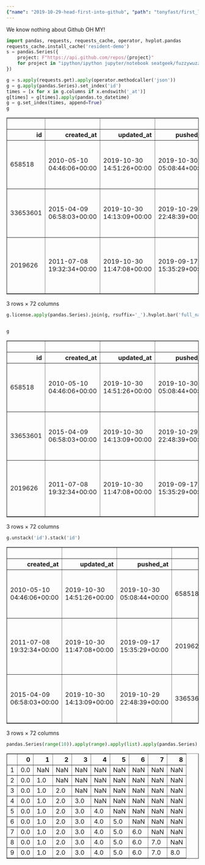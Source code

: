 ```yaml
---
{"name": "2019-10-29-head-first-into-github", "path": "tonyfast/first_look/github_api_boiler", "modified_date": "December 12, 2019"}
---
```

We know nothing about Github OH MY!


```python
import pandas, requests, requests_cache, operator, hvplot.pandas
requests_cache.install_cache('resident-demo')
s = pandas.Series({
    project: F"https://api.github.com/repos/{project}"
    for project in "ipython/ipython jupyter/notebook seatgeek/fuzzywuzzy".split()
})
```





<link rel="stylesheet" href="https://code.jquery.com/ui/1.10.4/themes/smoothness/jquery-ui.css">
<style>div.bk-hbox {
    display: flex;
    justify-content: center;
}

div.bk-hbox div.bk-plot {
    padding: 8px;
}

div.bk-hbox div.bk-data-table {
    padding: 20px;
}

div.hololayout {
  display: flex;
  align-items: center;
  margin: 0;
}

div.holoframe {
  width: 75%;
}

div.holowell {
  display: flex;
  align-items: center;
}

form.holoform {
  background-color: #fafafa;
  border-radius: 5px;
  overflow: hidden;
  padding-left: 0.8em;
  padding-right: 0.8em;
  padding-top: 0.4em;
  padding-bottom: 0.4em;
  box-shadow: inset 0 1px 1px rgba(0, 0, 0, 0.05);
  margin-bottom: 20px;
  border: 1px solid #e3e3e3;
}

div.holowidgets {
  padding-right: 0;
  width: 25%;
}

div.holoslider {
  min-height: 0 !important;
  height: 0.8em;
  width: 100%;
}

div.holoformgroup {
  padding-top: 0.5em;
  margin-bottom: 0.5em;
}

div.hologroup {
  padding-left: 0;
  padding-right: 0.8em;
  width: 100%;
}

.holoselect {
  width: 92%;
  margin-left: 0;
  margin-right: 0;
}

.holotext {
  padding-left:  0.5em;
  padding-right: 0;
  width: 100%;
}

.holowidgets .ui-resizable-se {
  visibility: hidden
}

.holoframe > .ui-resizable-se {
  visibility: hidden
}

.holowidgets .ui-resizable-s {
  visibility: hidden
}


/* CSS rules for noUISlider based slider used by JupyterLab extension  */

.noUi-handle {
  width: 20px !important;
  height: 20px !important;
  left: -5px !important;
  top: -5px !important;
}

.noUi-handle:before, .noUi-handle:after {
  visibility: hidden;
  height: 0px;
}

.noUi-target {
  margin-left: 0.5em;
  margin-right: 0.5em;
}
</style>







```python
g = s.apply(requests.get).apply(operator.methodcaller('json'))
g = g.apply(pandas.Series).set_index('id')
times = [x for x in g.columns if x.endswith('_at')]
g[times] = g[times].apply(pandas.to_datetime)
g = g.set_index(times, append=True)
g
```




<div>
<style scoped>
    .dataframe tbody tr th:only-of-type {
        vertical-align: middle;
    }

    .dataframe tbody tr th {
        vertical-align: top;
    }

    .dataframe thead th {
        text-align: right;
    }
</style>
<table border="1" class="dataframe">
  <thead>
    <tr style="text-align: right;">
      <th></th>
      <th></th>
      <th></th>
      <th></th>
      <th>node_id</th>
      <th>name</th>
      <th>full_name</th>
      <th>private</th>
      <th>owner</th>
      <th>html_url</th>
      <th>description</th>
      <th>fork</th>
      <th>url</th>
      <th>forks_url</th>
      <th>...</th>
      <th>disabled</th>
      <th>open_issues_count</th>
      <th>license</th>
      <th>forks</th>
      <th>open_issues</th>
      <th>watchers</th>
      <th>default_branch</th>
      <th>organization</th>
      <th>network_count</th>
      <th>subscribers_count</th>
    </tr>
    <tr>
      <th>id</th>
      <th>created_at</th>
      <th>updated_at</th>
      <th>pushed_at</th>
      <th></th>
      <th></th>
      <th></th>
      <th></th>
      <th></th>
      <th></th>
      <th></th>
      <th></th>
      <th></th>
      <th></th>
      <th></th>
      <th></th>
      <th></th>
      <th></th>
      <th></th>
      <th></th>
      <th></th>
      <th></th>
      <th></th>
      <th></th>
      <th></th>
    </tr>
  </thead>
  <tbody>
    <tr>
      <td>658518</td>
      <td>2010-05-10 04:46:06+00:00</td>
      <td>2019-10-30 14:51:26+00:00</td>
      <td>2019-10-30 05:08:44+00:00</td>
      <td>MDEwOlJlcG9zaXRvcnk2NTg1MTg=</td>
      <td>ipython</td>
      <td>ipython/ipython</td>
      <td>False</td>
      <td>{'login': 'ipython', 'id': 230453, 'node_id': ...</td>
      <td>https://github.com/ipython/ipython</td>
      <td>Official repository for IPython itself. Other ...</td>
      <td>False</td>
      <td>https://api.github.com/repos/ipython/ipython</td>
      <td>https://api.github.com/repos/ipython/ipython/f...</td>
      <td>...</td>
      <td>False</td>
      <td>1238</td>
      <td>{'key': 'other', 'name': 'Other', 'spdx_id': '...</td>
      <td>3900</td>
      <td>1238</td>
      <td>13837</td>
      <td>master</td>
      <td>{'login': 'ipython', 'id': 230453, 'node_id': ...</td>
      <td>3900</td>
      <td>830</td>
    </tr>
    <tr>
      <td>33653601</td>
      <td>2015-04-09 06:58:03+00:00</td>
      <td>2019-10-30 14:13:09+00:00</td>
      <td>2019-10-29 22:48:39+00:00</td>
      <td>MDEwOlJlcG9zaXRvcnkzMzY1MzYwMQ==</td>
      <td>notebook</td>
      <td>jupyter/notebook</td>
      <td>False</td>
      <td>{'login': 'jupyter', 'id': 7388996, 'node_id':...</td>
      <td>https://github.com/jupyter/notebook</td>
      <td>Jupyter Interactive Notebook</td>
      <td>False</td>
      <td>https://api.github.com/repos/jupyter/notebook</td>
      <td>https://api.github.com/repos/jupyter/notebook/...</td>
      <td>...</td>
      <td>False</td>
      <td>1672</td>
      <td>{'key': 'other', 'name': 'Other', 'spdx_id': '...</td>
      <td>2687</td>
      <td>1672</td>
      <td>6422</td>
      <td>master</td>
      <td>{'login': 'jupyter', 'id': 7388996, 'node_id':...</td>
      <td>2687</td>
      <td>317</td>
    </tr>
    <tr>
      <td>2019626</td>
      <td>2011-07-08 19:32:34+00:00</td>
      <td>2019-10-30 11:47:08+00:00</td>
      <td>2019-09-17 15:35:29+00:00</td>
      <td>MDEwOlJlcG9zaXRvcnkyMDE5NjI2</td>
      <td>fuzzywuzzy</td>
      <td>seatgeek/fuzzywuzzy</td>
      <td>False</td>
      <td>{'login': 'seatgeek', 'id': 447527, 'node_id':...</td>
      <td>https://github.com/seatgeek/fuzzywuzzy</td>
      <td>Fuzzy String Matching in Python</td>
      <td>False</td>
      <td>https://api.github.com/repos/seatgeek/fuzzywuzzy</td>
      <td>https://api.github.com/repos/seatgeek/fuzzywuz...</td>
      <td>...</td>
      <td>False</td>
      <td>62</td>
      <td>{'key': 'gpl-2.0', 'name': 'GNU General Public...</td>
      <td>668</td>
      <td>62</td>
      <td>6170</td>
      <td>master</td>
      <td>{'login': 'seatgeek', 'id': 447527, 'node_id':...</td>
      <td>668</td>
      <td>224</td>
    </tr>
  </tbody>
</table>
<p>3 rows × 72 columns</p>
</div>




```python
g.license.apply(pandas.Series).join(g, rsuffix='_').hvplot.bar('full_name', 'open_issues', invert=True, grid=True)
```




<div id='1443' style='display: table; margin: 0 auto;'>





  <div class="bk-root" id="4802f6ce-ee89-4dc9-ae1c-3754a5ecfb14" data-root-id="1443"></div>
</div>
<script type="application/javascript">(function(root) {
  function embed_document(root) {

  var docs_json = {"e296305f-59f5-4034-936e-1f73940cd58e":{"roots":{"references":[{"attributes":{"align":null,"below":[{"id":"1452","type":"LinearAxis"}],"center":[{"id":"1456","type":"Grid"},{"id":"1460","type":"Grid"}],"left":[{"id":"1457","type":"CategoricalAxis"}],"margin":null,"min_border_bottom":10,"min_border_left":10,"min_border_right":10,"min_border_top":10,"plot_height":300,"plot_width":700,"renderers":[{"id":"1479","type":"GlyphRenderer"}],"sizing_mode":"fixed","title":{"id":"1444","type":"Title"},"toolbar":{"id":"1466","type":"Toolbar"},"x_range":{"id":"1440","type":"Range1d"},"x_scale":{"id":"1448","type":"LinearScale"},"y_range":{"id":"1441","type":"FactorRange"},"y_scale":{"id":"1450","type":"CategoricalScale"}},"id":"1443","subtype":"Figure","type":"Plot"},{"attributes":{"text":"","text_color":{"value":"black"},"text_font_size":{"value":"12pt"}},"id":"1444","type":"Title"},{"attributes":{"active_drag":"auto","active_inspect":"auto","active_multi":null,"active_scroll":"auto","active_tap":"auto","tools":[{"id":"1442","type":"HoverTool"},{"id":"1461","type":"SaveTool"},{"id":"1462","type":"PanTool"},{"id":"1463","type":"WheelZoomTool"},{"id":"1464","type":"BoxZoomTool"},{"id":"1465","type":"ResetTool"}]},"id":"1466","type":"Toolbar"},{"attributes":{"callback":null,"renderers":[{"id":"1479","type":"GlyphRenderer"}],"tags":["hv_created"],"tooltips":[["full_name","@{full_name}"],["open_issues","@{open_issues}"]]},"id":"1442","type":"HoverTool"},{"attributes":{},"id":"1448","type":"LinearScale"},{"attributes":{},"id":"1450","type":"CategoricalScale"},{"attributes":{"bottom_units":"screen","fill_alpha":{"value":0.5},"fill_color":{"value":"lightgrey"},"left_units":"screen","level":"overlay","line_alpha":{"value":1.0},"line_color":{"value":"black"},"line_dash":[4,4],"line_width":{"value":2},"render_mode":"css","right_units":"screen","top_units":"screen"},"id":"1492","type":"BoxAnnotation"},{"attributes":{"fill_alpha":{"value":0.2},"fill_color":{"value":"#1f77b3"},"height":{"value":0.8},"line_alpha":{"value":0.2},"line_color":{"value":"black"},"right":{"field":"open_issues"},"y":{"field":"full_name"}},"id":"1478","type":"HBar"},{"attributes":{},"id":"1465","type":"ResetTool"},{"attributes":{"fill_alpha":{"value":0.1},"fill_color":{"value":"#1f77b3"},"height":{"value":0.8},"line_alpha":{"value":0.1},"line_color":{"value":"black"},"right":{"field":"open_issues"},"y":{"field":"full_name"}},"id":"1477","type":"HBar"},{"attributes":{},"id":"1453","type":"BasicTicker"},{"attributes":{},"id":"1493","type":"UnionRenderers"},{"attributes":{"fill_color":{"value":"#1f77b3"},"height":{"value":0.8},"right":{"field":"open_issues"},"y":{"field":"full_name"}},"id":"1476","type":"HBar"},{"attributes":{},"id":"1484","type":"CategoricalTickFormatter"},{"attributes":{"axis_label":"full_name","bounds":"auto","formatter":{"id":"1484","type":"CategoricalTickFormatter"},"major_label_orientation":"horizontal","ticker":{"id":"1458","type":"CategoricalTicker"}},"id":"1457","type":"CategoricalAxis"},{"attributes":{},"id":"1461","type":"SaveTool"},{"attributes":{"axis_label":"open_issues","bounds":"auto","formatter":{"id":"1482","type":"BasicTickFormatter"},"major_label_orientation":"horizontal","ticker":{"id":"1453","type":"BasicTicker"}},"id":"1452","type":"LinearAxis"},{"attributes":{"data_source":{"id":"1473","type":"ColumnDataSource"},"glyph":{"id":"1476","type":"HBar"},"hover_glyph":null,"muted_glyph":{"id":"1478","type":"HBar"},"nonselection_glyph":{"id":"1477","type":"HBar"},"selection_glyph":null,"view":{"id":"1480","type":"CDSView"}},"id":"1479","type":"GlyphRenderer"},{"attributes":{},"id":"1463","type":"WheelZoomTool"},{"attributes":{"dimension":1,"ticker":{"id":"1458","type":"CategoricalTicker"}},"id":"1460","type":"Grid"},{"attributes":{"callback":null,"data":{"full_name":["ipython/ipython","jupyter/notebook","seatgeek/fuzzywuzzy"],"open_issues":[1238,1672,62]},"selected":{"id":"1474","type":"Selection"},"selection_policy":{"id":"1493","type":"UnionRenderers"}},"id":"1473","type":"ColumnDataSource"},{"attributes":{"overlay":{"id":"1492","type":"BoxAnnotation"}},"id":"1464","type":"BoxZoomTool"},{"attributes":{},"id":"1482","type":"BasicTickFormatter"},{"attributes":{},"id":"1458","type":"CategoricalTicker"},{"attributes":{"callback":null,"factors":["ipython/ipython","jupyter/notebook","seatgeek/fuzzywuzzy"],"tags":[[["full_name","full_name",null]]]},"id":"1441","type":"FactorRange"},{"attributes":{},"id":"1474","type":"Selection"},{"attributes":{},"id":"1462","type":"PanTool"},{"attributes":{"source":{"id":"1473","type":"ColumnDataSource"}},"id":"1480","type":"CDSView"},{"attributes":{"callback":null,"end":1672.0,"reset_end":1672.0,"reset_start":0.0,"tags":[[["open_issues","open_issues",null]]]},"id":"1440","type":"Range1d"},{"attributes":{"ticker":{"id":"1453","type":"BasicTicker"}},"id":"1456","type":"Grid"}],"root_ids":["1443"]},"title":"Bokeh Application","version":"1.3.4"}};
  var render_items = [{"docid":"e296305f-59f5-4034-936e-1f73940cd58e","roots":{"1443":"4802f6ce-ee89-4dc9-ae1c-3754a5ecfb14"}}];
  root.Bokeh.embed.embed_items_notebook(docs_json, render_items);

  }
  if (root.Bokeh !== undefined) {
    embed_document(root);
  } else {
    var attempts = 0;
    var timer = setInterval(function(root) {
      if (root.Bokeh !== undefined) {
        embed_document(root);
        clearInterval(timer);
      }
      attempts++;
      if (attempts > 100) {
        console.log("Bokeh: ERROR: Unable to run BokehJS code because BokehJS library is missing");
        clearInterval(timer);
      }
    }, 10, root)
  }
})(window);</script>




```python
g
```




<div>
<style scoped>
    .dataframe tbody tr th:only-of-type {
        vertical-align: middle;
    }

    .dataframe tbody tr th {
        vertical-align: top;
    }

    .dataframe thead th {
        text-align: right;
    }
</style>
<table border="1" class="dataframe">
  <thead>
    <tr style="text-align: right;">
      <th></th>
      <th></th>
      <th></th>
      <th></th>
      <th>node_id</th>
      <th>name</th>
      <th>full_name</th>
      <th>private</th>
      <th>owner</th>
      <th>html_url</th>
      <th>description</th>
      <th>fork</th>
      <th>url</th>
      <th>forks_url</th>
      <th>...</th>
      <th>disabled</th>
      <th>open_issues_count</th>
      <th>license</th>
      <th>forks</th>
      <th>open_issues</th>
      <th>watchers</th>
      <th>default_branch</th>
      <th>organization</th>
      <th>network_count</th>
      <th>subscribers_count</th>
    </tr>
    <tr>
      <th>id</th>
      <th>created_at</th>
      <th>updated_at</th>
      <th>pushed_at</th>
      <th></th>
      <th></th>
      <th></th>
      <th></th>
      <th></th>
      <th></th>
      <th></th>
      <th></th>
      <th></th>
      <th></th>
      <th></th>
      <th></th>
      <th></th>
      <th></th>
      <th></th>
      <th></th>
      <th></th>
      <th></th>
      <th></th>
      <th></th>
      <th></th>
    </tr>
  </thead>
  <tbody>
    <tr>
      <td>658518</td>
      <td>2010-05-10 04:46:06+00:00</td>
      <td>2019-10-30 14:51:26+00:00</td>
      <td>2019-10-30 05:08:44+00:00</td>
      <td>MDEwOlJlcG9zaXRvcnk2NTg1MTg=</td>
      <td>ipython</td>
      <td>ipython/ipython</td>
      <td>False</td>
      <td>{'login': 'ipython', 'id': 230453, 'node_id': ...</td>
      <td>https://github.com/ipython/ipython</td>
      <td>Official repository for IPython itself. Other ...</td>
      <td>False</td>
      <td>https://api.github.com/repos/ipython/ipython</td>
      <td>https://api.github.com/repos/ipython/ipython/f...</td>
      <td>...</td>
      <td>False</td>
      <td>1238</td>
      <td>{'key': 'other', 'name': 'Other', 'spdx_id': '...</td>
      <td>3900</td>
      <td>1238</td>
      <td>13837</td>
      <td>master</td>
      <td>{'login': 'ipython', 'id': 230453, 'node_id': ...</td>
      <td>3900</td>
      <td>830</td>
    </tr>
    <tr>
      <td>33653601</td>
      <td>2015-04-09 06:58:03+00:00</td>
      <td>2019-10-30 14:13:09+00:00</td>
      <td>2019-10-29 22:48:39+00:00</td>
      <td>MDEwOlJlcG9zaXRvcnkzMzY1MzYwMQ==</td>
      <td>notebook</td>
      <td>jupyter/notebook</td>
      <td>False</td>
      <td>{'login': 'jupyter', 'id': 7388996, 'node_id':...</td>
      <td>https://github.com/jupyter/notebook</td>
      <td>Jupyter Interactive Notebook</td>
      <td>False</td>
      <td>https://api.github.com/repos/jupyter/notebook</td>
      <td>https://api.github.com/repos/jupyter/notebook/...</td>
      <td>...</td>
      <td>False</td>
      <td>1672</td>
      <td>{'key': 'other', 'name': 'Other', 'spdx_id': '...</td>
      <td>2687</td>
      <td>1672</td>
      <td>6422</td>
      <td>master</td>
      <td>{'login': 'jupyter', 'id': 7388996, 'node_id':...</td>
      <td>2687</td>
      <td>317</td>
    </tr>
    <tr>
      <td>2019626</td>
      <td>2011-07-08 19:32:34+00:00</td>
      <td>2019-10-30 11:47:08+00:00</td>
      <td>2019-09-17 15:35:29+00:00</td>
      <td>MDEwOlJlcG9zaXRvcnkyMDE5NjI2</td>
      <td>fuzzywuzzy</td>
      <td>seatgeek/fuzzywuzzy</td>
      <td>False</td>
      <td>{'login': 'seatgeek', 'id': 447527, 'node_id':...</td>
      <td>https://github.com/seatgeek/fuzzywuzzy</td>
      <td>Fuzzy String Matching in Python</td>
      <td>False</td>
      <td>https://api.github.com/repos/seatgeek/fuzzywuzzy</td>
      <td>https://api.github.com/repos/seatgeek/fuzzywuz...</td>
      <td>...</td>
      <td>False</td>
      <td>62</td>
      <td>{'key': 'gpl-2.0', 'name': 'GNU General Public...</td>
      <td>668</td>
      <td>62</td>
      <td>6170</td>
      <td>master</td>
      <td>{'login': 'seatgeek', 'id': 447527, 'node_id':...</td>
      <td>668</td>
      <td>224</td>
    </tr>
  </tbody>
</table>
<p>3 rows × 72 columns</p>
</div>




```python
g.unstack('id').stack('id')
```




<div>
<style scoped>
    .dataframe tbody tr th:only-of-type {
        vertical-align: middle;
    }

    .dataframe tbody tr th {
        vertical-align: top;
    }

    .dataframe thead th {
        text-align: right;
    }
</style>
<table border="1" class="dataframe">
  <thead>
    <tr style="text-align: right;">
      <th></th>
      <th></th>
      <th></th>
      <th></th>
      <th>node_id</th>
      <th>name</th>
      <th>full_name</th>
      <th>private</th>
      <th>owner</th>
      <th>html_url</th>
      <th>description</th>
      <th>fork</th>
      <th>url</th>
      <th>forks_url</th>
      <th>...</th>
      <th>disabled</th>
      <th>open_issues_count</th>
      <th>license</th>
      <th>forks</th>
      <th>open_issues</th>
      <th>watchers</th>
      <th>default_branch</th>
      <th>organization</th>
      <th>network_count</th>
      <th>subscribers_count</th>
    </tr>
    <tr>
      <th>created_at</th>
      <th>updated_at</th>
      <th>pushed_at</th>
      <th>id</th>
      <th></th>
      <th></th>
      <th></th>
      <th></th>
      <th></th>
      <th></th>
      <th></th>
      <th></th>
      <th></th>
      <th></th>
      <th></th>
      <th></th>
      <th></th>
      <th></th>
      <th></th>
      <th></th>
      <th></th>
      <th></th>
      <th></th>
      <th></th>
      <th></th>
    </tr>
  </thead>
  <tbody>
    <tr>
      <td>2010-05-10 04:46:06+00:00</td>
      <td>2019-10-30 14:51:26+00:00</td>
      <td>2019-10-30 05:08:44+00:00</td>
      <td>658518</td>
      <td>MDEwOlJlcG9zaXRvcnk2NTg1MTg=</td>
      <td>ipython</td>
      <td>ipython/ipython</td>
      <td>False</td>
      <td>{'login': 'ipython', 'id': 230453, 'node_id': ...</td>
      <td>https://github.com/ipython/ipython</td>
      <td>Official repository for IPython itself. Other ...</td>
      <td>False</td>
      <td>https://api.github.com/repos/ipython/ipython</td>
      <td>https://api.github.com/repos/ipython/ipython/f...</td>
      <td>...</td>
      <td>False</td>
      <td>1238.0</td>
      <td>{'key': 'other', 'name': 'Other', 'spdx_id': '...</td>
      <td>3900.0</td>
      <td>1238.0</td>
      <td>13837.0</td>
      <td>master</td>
      <td>{'login': 'ipython', 'id': 230453, 'node_id': ...</td>
      <td>3900.0</td>
      <td>830.0</td>
    </tr>
    <tr>
      <td>2011-07-08 19:32:34+00:00</td>
      <td>2019-10-30 11:47:08+00:00</td>
      <td>2019-09-17 15:35:29+00:00</td>
      <td>2019626</td>
      <td>MDEwOlJlcG9zaXRvcnkyMDE5NjI2</td>
      <td>fuzzywuzzy</td>
      <td>seatgeek/fuzzywuzzy</td>
      <td>False</td>
      <td>{'login': 'seatgeek', 'id': 447527, 'node_id':...</td>
      <td>https://github.com/seatgeek/fuzzywuzzy</td>
      <td>Fuzzy String Matching in Python</td>
      <td>False</td>
      <td>https://api.github.com/repos/seatgeek/fuzzywuzzy</td>
      <td>https://api.github.com/repos/seatgeek/fuzzywuz...</td>
      <td>...</td>
      <td>False</td>
      <td>62.0</td>
      <td>{'key': 'gpl-2.0', 'name': 'GNU General Public...</td>
      <td>668.0</td>
      <td>62.0</td>
      <td>6170.0</td>
      <td>master</td>
      <td>{'login': 'seatgeek', 'id': 447527, 'node_id':...</td>
      <td>668.0</td>
      <td>224.0</td>
    </tr>
    <tr>
      <td>2015-04-09 06:58:03+00:00</td>
      <td>2019-10-30 14:13:09+00:00</td>
      <td>2019-10-29 22:48:39+00:00</td>
      <td>33653601</td>
      <td>MDEwOlJlcG9zaXRvcnkzMzY1MzYwMQ==</td>
      <td>notebook</td>
      <td>jupyter/notebook</td>
      <td>False</td>
      <td>{'login': 'jupyter', 'id': 7388996, 'node_id':...</td>
      <td>https://github.com/jupyter/notebook</td>
      <td>Jupyter Interactive Notebook</td>
      <td>False</td>
      <td>https://api.github.com/repos/jupyter/notebook</td>
      <td>https://api.github.com/repos/jupyter/notebook/...</td>
      <td>...</td>
      <td>False</td>
      <td>1672.0</td>
      <td>{'key': 'other', 'name': 'Other', 'spdx_id': '...</td>
      <td>2687.0</td>
      <td>1672.0</td>
      <td>6422.0</td>
      <td>master</td>
      <td>{'login': 'jupyter', 'id': 7388996, 'node_id':...</td>
      <td>2687.0</td>
      <td>317.0</td>
    </tr>
  </tbody>
</table>
<p>3 rows × 72 columns</p>
</div>




```python
pandas.Series(range(10)).apply(range).apply(list).apply(pandas.Series).stack().unstack()
```




<div>
<style scoped>
    .dataframe tbody tr th:only-of-type {
        vertical-align: middle;
    }

    .dataframe tbody tr th {
        vertical-align: top;
    }

    .dataframe thead th {
        text-align: right;
    }
</style>
<table border="1" class="dataframe">
  <thead>
    <tr style="text-align: right;">
      <th></th>
      <th>0</th>
      <th>1</th>
      <th>2</th>
      <th>3</th>
      <th>4</th>
      <th>5</th>
      <th>6</th>
      <th>7</th>
      <th>8</th>
    </tr>
  </thead>
  <tbody>
    <tr>
      <td>1</td>
      <td>0.0</td>
      <td>NaN</td>
      <td>NaN</td>
      <td>NaN</td>
      <td>NaN</td>
      <td>NaN</td>
      <td>NaN</td>
      <td>NaN</td>
      <td>NaN</td>
    </tr>
    <tr>
      <td>2</td>
      <td>0.0</td>
      <td>1.0</td>
      <td>NaN</td>
      <td>NaN</td>
      <td>NaN</td>
      <td>NaN</td>
      <td>NaN</td>
      <td>NaN</td>
      <td>NaN</td>
    </tr>
    <tr>
      <td>3</td>
      <td>0.0</td>
      <td>1.0</td>
      <td>2.0</td>
      <td>NaN</td>
      <td>NaN</td>
      <td>NaN</td>
      <td>NaN</td>
      <td>NaN</td>
      <td>NaN</td>
    </tr>
    <tr>
      <td>4</td>
      <td>0.0</td>
      <td>1.0</td>
      <td>2.0</td>
      <td>3.0</td>
      <td>NaN</td>
      <td>NaN</td>
      <td>NaN</td>
      <td>NaN</td>
      <td>NaN</td>
    </tr>
    <tr>
      <td>5</td>
      <td>0.0</td>
      <td>1.0</td>
      <td>2.0</td>
      <td>3.0</td>
      <td>4.0</td>
      <td>NaN</td>
      <td>NaN</td>
      <td>NaN</td>
      <td>NaN</td>
    </tr>
    <tr>
      <td>6</td>
      <td>0.0</td>
      <td>1.0</td>
      <td>2.0</td>
      <td>3.0</td>
      <td>4.0</td>
      <td>5.0</td>
      <td>NaN</td>
      <td>NaN</td>
      <td>NaN</td>
    </tr>
    <tr>
      <td>7</td>
      <td>0.0</td>
      <td>1.0</td>
      <td>2.0</td>
      <td>3.0</td>
      <td>4.0</td>
      <td>5.0</td>
      <td>6.0</td>
      <td>NaN</td>
      <td>NaN</td>
    </tr>
    <tr>
      <td>8</td>
      <td>0.0</td>
      <td>1.0</td>
      <td>2.0</td>
      <td>3.0</td>
      <td>4.0</td>
      <td>5.0</td>
      <td>6.0</td>
      <td>7.0</td>
      <td>NaN</td>
    </tr>
    <tr>
      <td>9</td>
      <td>0.0</td>
      <td>1.0</td>
      <td>2.0</td>
      <td>3.0</td>
      <td>4.0</td>
      <td>5.0</td>
      <td>6.0</td>
      <td>7.0</td>
      <td>8.0</td>
    </tr>
  </tbody>
</table>
</div>


